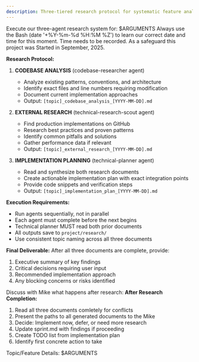 ```yaml
---
description: Three-tiered research protocol for systematic feature analysis and planning
---
```

Execute our three-agent research system for: $ARGUMENTS
Always use the  Bash (date '+%Y-%m-%d %H:%M %Z') to learn our correct date and time for this moment. Time needs to be recorded.
As a safeguard this project was Started in September, 2025.

**Research Protocol:**

1. **CODEBASE ANALYSIS** (codebase-researcher agent)
    - Analyze existing patterns, conventions, and architecture
    - Identify exact files and line numbers requiring modification
    - Document current implementation approaches
    - Output: `[topic]_codebase_analysis_[YYYY-MM-DD].md`

2. **EXTERNAL RESEARCH** (technical-research-scout agent)
    - Find production implementations on GitHub
    - Research best practices and proven patterns
    - Identify common pitfalls and solutions
    - Gather performance data if relevant
    - Output: `[topic]_external_research_[YYYY-MM-DD].md`

3. **IMPLEMENTATION PLANNING** (technical-planner agent)
    - Read and synthesize both research documents
    - Create actionable implementation plan with exact integration points
    - Provide code snippets and verification steps
    - Output: `[topic]_implementation_plan_[YYYY-MM-DD].md`

**Execution Requirements:**
- Run agents sequentially, not in parallel
- Each agent must complete before the next begins
- Technical planner MUST read both prior documents
- All outputs save to `project/research/`
- Use consistent topic naming across all three documents

**Final Deliverable:**
After all three documents are complete, provide:
1. Executive summary of key findings
2. Critical decisions requiring user input
3. Recommended implementation approach
4. Any blocking concerns or risks identified

Discuss with Mike what happens after research:
**After Research Completion:**
1. Read all three documents comletely for conflicts
2. Present the paths to all generated documents to the Mike
3. Decide: Implement now, defer, or need more research
4. Update sprint.md with findings if proceeding
5. Create TODO list from implementation plan
6. Identify first concrete action to take


Topic/Feature Details:
$ARGUMENTS